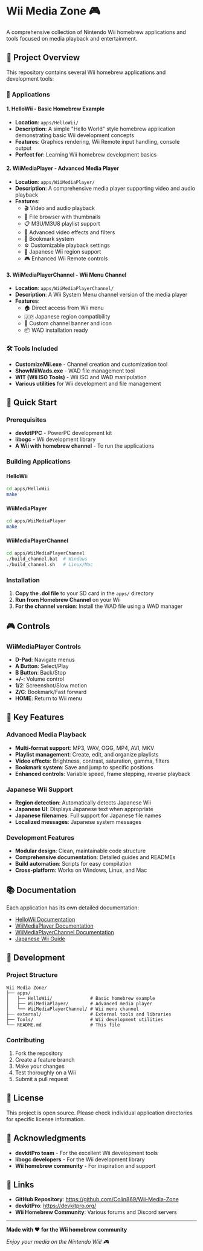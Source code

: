 # Wii Media Zone 🎮

A comprehensive collection of Nintendo Wii homebrew applications and tools focused on media playback and entertainment.

## 📁 Project Overview

This repository contains several Wii homebrew applications and development tools:

### 🎵 Applications

#### 1. **HelloWii** - Basic Homebrew Example
- **Location**: `apps/HelloWii/`
- **Description**: A simple "Hello World" style homebrew application demonstrating basic Wii development concepts
- **Features**: Graphics rendering, Wii Remote input handling, console output
- **Perfect for**: Learning Wii homebrew development basics

#### 2. **WiiMediaPlayer** - Advanced Media Player
- **Location**: `apps/WiiMediaPlayer/`
- **Description**: A comprehensive media player supporting video and audio playback
- **Features**:
  - 🎬 Video and audio playback
  - 📁 File browser with thumbnails
  - 📋 M3U/M3U8 playlist support
  - 🎨 Advanced video effects and filters
  - 🔖 Bookmark system
  - ⚙️ Customizable playback settings
  - 🎯 Japanese Wii region support
  - 🎮 Enhanced Wii Remote controls

#### 3. **WiiMediaPlayerChannel** - Wii Menu Channel
- **Location**: `apps/WiiMediaPlayerChannel/`
- **Description**: A Wii System Menu channel version of the media player
- **Features**:
  - 🏠 Direct access from Wii menu
  - 🇯🇵 Japanese region compatibility
  - 🎨 Custom channel banner and icon
  - 📦 WAD installation ready

### 🛠️ Tools Included

- **CustomizeMii.exe** - Channel creation and customization tool
- **ShowMiiWads.exe** - WAD file management tool
- **WIT (Wii ISO Tools)** - Wii ISO and WAD manipulation
- **Various utilities** for Wii development and file management

## 🚀 Quick Start

### Prerequisites
- **devkitPPC** - PowerPC development kit
- **libogc** - Wii development library
- **A Wii with homebrew channel** - To run the applications

### Building Applications

#### HelloWii
```bash
cd apps/HelloWii
make
```

#### WiiMediaPlayer
```bash
cd apps/WiiMediaPlayer
make
```

#### WiiMediaPlayerChannel
```bash
cd apps/WiiMediaPlayerChannel
./build_channel.bat  # Windows
./build_channel.sh   # Linux/Mac
```

### Installation

1. **Copy the .dol file** to your SD card in the `apps/` directory
2. **Run from Homebrew Channel** on your Wii
3. **For the channel version**: Install the WAD file using a WAD manager

## 🎮 Controls

### WiiMediaPlayer Controls
- **D-Pad**: Navigate menus
- **A Button**: Select/Play
- **B Button**: Back/Stop
- **+/-**: Volume control
- **1/2**: Screenshot/Slow motion
- **Z/C**: Bookmark/Fast forward
- **HOME**: Return to Wii menu

## 🌟 Key Features

### Advanced Media Playback
- **Multi-format support**: MP3, WAV, OGG, MP4, AVI, MKV
- **Playlist management**: Create, edit, and organize playlists
- **Video effects**: Brightness, contrast, saturation, gamma, filters
- **Bookmark system**: Save and jump to specific positions
- **Enhanced controls**: Variable speed, frame stepping, reverse playback

### Japanese Wii Support
- **Region detection**: Automatically detects Japanese Wii
- **Japanese UI**: Displays Japanese text when appropriate
- **Japanese filenames**: Full support for Japanese file names
- **Localized messages**: Japanese system messages

### Development Features
- **Modular design**: Clean, maintainable code structure
- **Comprehensive documentation**: Detailed guides and READMEs
- **Build automation**: Scripts for easy compilation
- **Cross-platform**: Works on Windows, Linux, and Mac

## 📚 Documentation

Each application has its own detailed documentation:

- [HelloWii Documentation](apps/HelloWii/README.md)
- [WiiMediaPlayer Documentation](apps/WiiMediaPlayer/README.md)
- [WiiMediaPlayerChannel Documentation](apps/WiiMediaPlayerChannel/README.md)
- [Japanese Wii Guide](apps/WiiMediaPlayerChannel/JAPANESE_WII_GUIDE.md)

## 🔧 Development

### Project Structure
```
Wii Media Zone/
├── apps/
│   ├── HelloWii/              # Basic homebrew example
│   ├── WiiMediaPlayer/        # Advanced media player
│   └── WiiMediaPlayerChannel/ # Wii menu channel
├── external/                  # External tools and libraries
├── Tools/                     # Wii development utilities
└── README.md                  # This file
```

### Contributing
1. Fork the repository
2. Create a feature branch
3. Make your changes
4. Test thoroughly on a Wii
5. Submit a pull request

## 📄 License

This project is open source. Please check individual application directories for specific license information.

## 🙏 Acknowledgments

- **devkitPro team** - For the excellent Wii development tools
- **libogc developers** - For the Wii development library
- **Wii homebrew community** - For inspiration and support

## 🔗 Links

- **GitHub Repository**: https://github.com/Colin869/Wii-Media-Zone
- **devkitPro**: https://devkitpro.org/
- **Wii Homebrew Community**: Various forums and Discord servers

---

**Made with ❤️ for the Wii homebrew community**

*Enjoy your media on the Nintendo Wii! 🎮*
